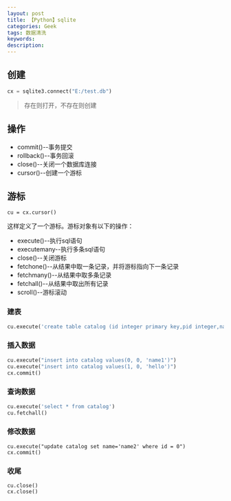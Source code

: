 ```yaml
---
layout: post
title: 【Python】sqlite
categories: Geek
tags: 数据清洗
keywords:
description:
---
```



## 创建
```py
cx = sqlite3.connect("E:/test.db")
```
>存在则打开，不存在则创建

## 操作

- commit()--事务提交
- rollback()--事务回滚
- close()--关闭一个数据库连接
- cursor()--创建一个游标

## 游标
```
cu = cx.cursor()
```
这样定义了一个游标。游标对象有以下的操作：

- execute()--执行sql语句
- executemany--执行多条sql语句
- close()--关闭游标
- fetchone()--从结果中取一条记录，并将游标指向下一条记录
- fetchmany()--从结果中取多条记录
- fetchall()--从结果中取出所有记录
- scroll()--游标滚动

### 建表

```py
cu.execute('create table catalog (id integer primary key,pid integer,name varchar(10) UNIQUE)')
```

### 插入数据

```py
cu.execute("insert into catalog values(0, 0, 'name1')")
cu.execute("insert into catalog values(1, 0, 'hello')")
cx.commit()
```

### 查询数据
```py
cu.execute('select * from catalog')
cu.fetchall()
```

### 修改数据
```
cu.execute("update catalog set name='name2' where id = 0")
cx.commit()
```

### 收尾
```
cu.close()
cx.close()
```
